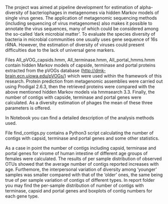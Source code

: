 The project was aimed at pipeline development for estimation of alpha-diversity of bacteriophages in metagenomes via hidden Markov models of single virus genes. The application of metagenomic sequencing methods (including sequencing of virus metagenomes) also makes it possible to annotate the virus sequences, many of which could be considered among the so-called ‘dark microbial matter’. To evaluate the species diversity of bacteria in microbial communities one usually uses gene sequence of 16s rRNA. However, the estimation of diversity of viruses could present difficulties due to the lack of universal gene markers. 

Files All_pVOG_capsids.hmm, All_terminase.hmm, All_portal_hmms.hmm contain hidden Markov models of capside, terminase and portal proteins extracted from the pVOGs database (http://dmk-brain.ecn.uiowa.edu/pVOGs/) which were used within the framework of this research. Protein prediction from metagenomic assemblies were carried out using Prodigal 2.6.3, then the retrieved proteins were compared with the above mentioned hidden Markov models via hmmsearch 3.3. Finally, the number of contigs with capside, terminase and portal genes were calculated. As a diversity estimation of phages the mean of these three parameters is offered. 

In Notebook you can find a detailed description of the analysis methods used.

File find_contigs.py contains a Python3 script calculating the number of contigs with capsid, terminase and portal genes and some other statistics. 

As a case in point the number of contigs including capsid, terminase and portal genes for virome of human intestine of different age groups of females were calculated. The results of per sample distribution of observed OTUs showed that the average number of contigs reported increases with age. Furthemore, the interpersonal variation of diversity among ‘younger’ samples was smaller compared with that of the ‘older’ ones, the same being true of per sample variation of contigs of different types. In report folder you may find the per-sample distribution of number of contigs with terminase, capsid and portal genes and boxplots of contig numbers for each gene type.
